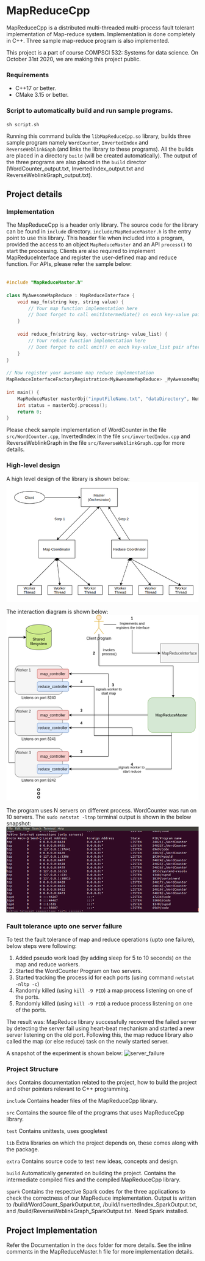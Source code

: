 # MapReduceCpp
MapReduceCpp is a distributed multi-threaded multi-process fault tolerant implementation of Map-reduce system.
Implementation is done completely in C++. Three sample map-reduce program is also implemented.

This project is a part of course COMPSCI 532: Systems for data science.
On October 31st 2020, we are making this project public.

### Requirements
* C++17 or better.
* CMake 3.15 or better.

### Script to automatically build and run sample programs.
`sh script.sh`

Running this command builds the `libMapReduceCpp.so` library, builds three sample program namely `WordCounter`, `InvertedIndex` and `ReverseWeblinkGaph` (and links the library to these programs). All the builds are placed in a directory `build` (will be created automatically). The output of the three programs are also placed in the `build` director (WordCounter_output.txt, InvertedIndex_output.txt and ReverseWeblinkGraph_output.txt).

## Project details

### Implementation
The MapReduceCpp is a header only library. The source code for the library can be found in `include` directory. `include/MapReduceMaster.h` is the entry point to use this library. This header file when included into a program, provided the access to an object `MapReduceMaster` and an API `process()` to start the processing. Clients are also required to implement MapReduceInterface and register the user-defined map and reduce function. For APIs, please refer the sample below:

```C++

#include "MapReduceMaster.h"

class MyAwesomeMapReduce : MapReduceInterface {
    void map_fn(string key, string value) {
        // Your map function implementation here
        // Dont forget to call emitIntermediate() on each key-value pair after mapping
    }

    void reduce_fn(string key, vector<string> value_list) {
        // Your reduce function implementation here
        // Dont forget to call emit() on each key-value_list pair after reduction
    }
}

// Now register your awesome map reduce implementation
MapReduceInterfaceFactoryRegistration<MyAwesomeMapReduce> _MyAwesomeMapReduce("MapReduce");

int main() {
    MapReduceMaster masterObj("inputFileName.txt", "dataDirectory", Number_of_worker);
    int status = masterObj.process();
    return 0;
}

```

Please check sample implementation of WordCounter in the file `src/WordCounter.cpp`, InvertedIndex in the file `src/invertedIndex.cpp` and ReverseWeblinkGraph in the file `src/ReverseWeblinkGraph.cpp` for more details.

### High-level design
A high level design of the library is shown below:
![architecture](extra/DesignDiagram/high_level_design.png "High-level design")

The interaction diagram is shown below:
![interaction](extra/DesignDiagram/version2_distributed.png "Interaction diagram")

The program uses N servers on different process. WordCounter was run on 10 servers.
The `sudo netstat -ltnp` terminal output is shown in the below snapshot:
![server](extra/server_ports.png "Server listening on different ports on different process")

### Fault tolerance upto one server failure
To test the fault tolerance of map and reduce operations (upto one failure), below steps were following:
1. Added pseudo work load (by adding sleep for 5 to 10 seconds) on the map and reduce workers.
2. Started the WordCounter Program on two servers.
3. Started tracking the process id for each ports (using command `netstat -nltp -c`)
4. Randomly killed (using `kill -9 PID`) a map process listening on one of the ports.
5. Randomly killed (using `kill -9 PID`) a reduce process listening on one of the ports.

The result was:
MapReduce library successfully recovered the failed server by detecting the server fail using heart-beat mechanism
and started a new server listening on the old port. Following this, the map reduce library also
called the map (or else reduce) task on the newly started server.

A snapshot of the experiment is shown below:
![server_failure](extra/server_fail_test.gif "Testing the fault-tolerance of the map-reduce library")

### Project Structure
`docs` Contains documentation related to the project, how to build the project and other pointers relevant to C++ programming.

`include` Contains header files of the MapReduceCpp library.

`src` Contains the source file of the programs that uses MapReduceCpp library.

`test` Contains unittests, uses googletest

`lib` Extra libraries on which the project depends on, these comes along with the package.

`extra` Contains source code to test new ideas, concepts and design.

`build` Automatically generated on building the project. Contains the intermediate compiled files and the compiled MapReduceCpp library.

`spark` Contains the respective Spark codes for the three applications to check the correctness of our MapReduce implementation. Output is written to /build/WordCount_SparkOutput.txt, /build/InvertedIndex_SparkOutput.txt, and /build/ReverseWeblinkGraph_SparkOutput.txt. Need Spark installed.

## Project Implementation
Refer the Documentation in the `docs` folder for more details. See the inline comments in the MapReduceMaster.h file for more implementation details.
